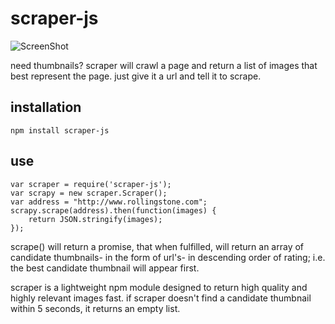 # scraper-js
![ScreenShot](https://raw.githubusercontent.com/jasonaibrahim/scraper/master/raw/510.jpg)

need thumbnails? scraper will crawl a page and return a list of images that best represent the page. just give it a url and tell it to scrape.

installation
------------  
	npm install scraper-js

use
------------
	var scraper = require('scraper-js');
	var scrapy = new scraper.Scraper();
	var address = "http://www.rollingstone.com";
	scrapy.scrape(address).then(function(images) {
		return JSON.stringify(images);
	});

scrape() will return a promise, that when fulfilled, will return an array of candidate thumbnails- in the form of url's- in descending order of rating; i.e. the best candidate thumbnail will appear first. 

scraper is a lightweight npm module designed to return high quality and highly relevant images fast. if scraper doesn't find a candidate thumbnail within 5 seconds, it returns an empty list.  

